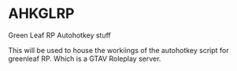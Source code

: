 # AHKGLRP
Green Leaf RP Autohotkey stuff

This will be used to house the workiings of the autohotkey script for greenleaf RP.  Which is a GTAV Roleplay server.
